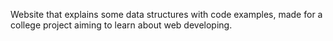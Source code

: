 Website that explains some data structures with code examples, made for a college project aiming to learn about web developing.
